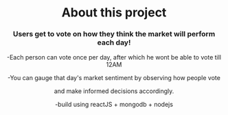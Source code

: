 <div align="center">
  
# About this project

### Users get to vote on how they think the market will perform each day!

-Each person can vote once per day, after which he wont be able to vote till 12AM

-You can gauge that day's market sentiment by observing how people vote 

and make informed decisions accordingly.

-build using reactJS + mongodb + nodejs
</div>
